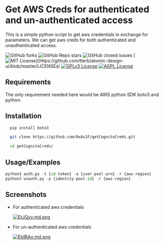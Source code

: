 # Get AWS Creds for authenticated and un-authenticated access

This is a simple python script to get aws credentials in exchange for parameters. We can get aws creds for both authenticated and unauthenticated access.

![GitHub forks](https://img.shields.io/github/forks/0xAs1F/getCognitoCreds)  ![GitHub Repo stars](https://img.shields.io/github/stars/0xAs1F/getCognitoCreds)  ![GitHub closed issues](https://img.shields.io/github/issues-closed-raw/0xAs1F/getCognitoCreds) [![MIT License](https://img.shields.io/apm/l/atomic-design-ui.svg?)](https://github.com/tterb/atomic-design-ui/blob/master/LICENSEs)  [![GPLv3 License](https://img.shields.io/badge/License-GPL%20v3-yellow.svg)](https://opensource.org/licenses/) [![AGPL License](https://img.shields.io/badge/license-AGPL-blue.svg)](http://www.gnu.org/licenses/agpl-3.0)

## Requirements

The only requirement needed here would be AWS python SDK boto3 and python.

## Installation



```bash
  pip install boto3

  git clone https://github.com/0xAs1F/getCognitoCreds.git

  cd getCognitoCreds/
```
    
## Usage/Examples

```python
python3 auth.py -t {id-token} -a {user-pool-arn} -r {aws-region} 
python3 unauth.py -p {identity-pool-id} -r {aws-region}
```


## Screenshots

- For authenticated aws credentials

    [![EtJQyv.md.png](https://iili.io/EtJQyv.md.png)](https://freeimage.host/i/EtJQyv)
    
- For un-authenticated aws credentials

    [![EtdRAx.md.png](https://iili.io/EtdRAx.md.png)](https://freeimage.host/i/EtdRAx)
    


